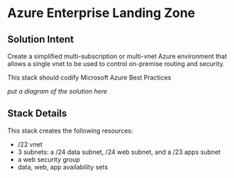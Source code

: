 # Azure Enterprise Landing Zone

## Solution Intent

Create a simplified multi-subscription or multi-vnet Azure environment that allows a single vnet to be used to control on-premise routing and security. 

This stack should codify Microsoft Azure Best Practices

_put a diagram of the solution here_

## Stack Details

This stack creates the following resources:

* /22 vnet
* 3 subnets: a /24 data subnet, /24 web subnet, and a /23 apps subnet
* a web security group
* data, web, app availability sets

